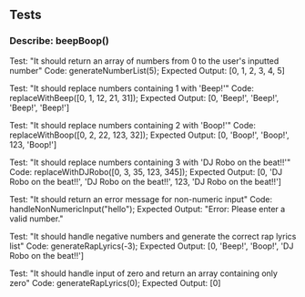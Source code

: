 ## Tests

### Describe: beepBoop()

Test: "It should return an array of numbers from 0 to the user's inputted number"
Code: generateNumberList(5);
Expected Output: [0, 1, 2, 3, 4, 5]

Test: "It should replace numbers containing 1 with 'Beep!'"
Code: replaceWithBeep([0, 1, 12, 21, 31]);
Expected Output: [0, 'Beep!', 'Beep!', 'Beep!', 'Beep!']

Test: "It should replace numbers containing 2 with 'Boop!'"
Code: replaceWithBoop([0, 2, 22, 123, 32]);
Expected Output: [0, 'Boop!', 'Boop!', 123, 'Boop!']

Test: "It should replace numbers containing 3 with 'DJ Robo on the beat!!'"
Code: replaceWithDJRobo([0, 3, 35, 123, 345]);
Expected Output: [0, 'DJ Robo on the beat!!', 'DJ Robo on the beat!!', 123, 'DJ Robo on the beat!!']

Test: "It should return an error message for non-numeric input"
Code: handleNonNumericInput("hello");
Expected Output: "Error: Please enter a valid number."

Test: "It should handle negative numbers and generate the correct rap lyrics list"
Code: generateRapLyrics(-3);
Expected Output: [0, 'Beep!', 'Boop!', 'DJ Robo on the beat!!']

Test: "It should handle input of zero and return an array containing only zero"
Code: generateRapLyrics(0);
Expected Output: [0]

